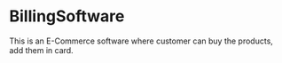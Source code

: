 # BillingSoftware
This is an E-Commerce software where customer can buy the products, add them in card. 
